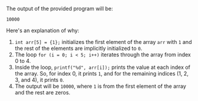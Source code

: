 The output of the provided program will be:

```
10000
```

Here's an explanation of why:

1. `int arr[5] = {1};` initializes the first element of the array `arr` with `1` and the rest of the elements are implicitly initialized to `0`.
2. The loop `for (i = 0; i < 5; i++)` iterates through the array from index 0 to 4.
3. Inside the loop, `printf("%d", arr[i]);` prints the value at each index of the array. So, for index 0, it prints `1`, and for the remaining indices (1, 2, 3, and 4), it prints `0`.
4. The output will be `10000`, where `1` is from the first element of the array and the rest are zeros.